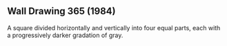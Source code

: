 ## Wall Drawing 365 (1984)

A square divided horizontally and vertically into four equal parts, each with a progressively darker gradation of gray.
